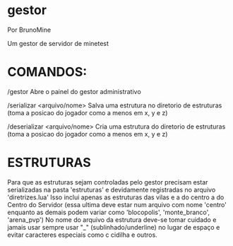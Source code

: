 gestor
======

Por BrunoMine

Um gestor de servidor de minetest

# COMANDOS:

/gestor
Abre o painel do gestor administrativo

/serializar <arquivo/nome> <largura> <altura>
Salva uma estrutura no diretorio de estruturas
(toma a posicao do jogador como a menos em x, y e z)

/deserializar <arquivo/nome> <largura> <altura>
Cria uma estrutura do diretorio de estruturas
(toma a posicao do jogador como a menos em x, y e z)

# ESTRUTURAS
Para que as estruturas sejam controladas pelo gestor
precisam estar serializadas na pasta 'estruturas' 
e devidamente registradas no arquivo 'diretrizes.lua'
Isso inclui apenas as estruturas das vilas e a do 
centro a do Centro do Servidor (essa ultima deve estar
num arquivo com nome 'centro' enquanto as demais podem
variar como 'blocopolis', 'monte_branco', 'arena_pvp')
No nome do arquivo da estrutura deve-se tomar cuidado e 
jamais usar sempre usar "_" (sublinhado/underline) no
lugar de espaço e evitar caracteres especiais como
c cidilha e outros.
